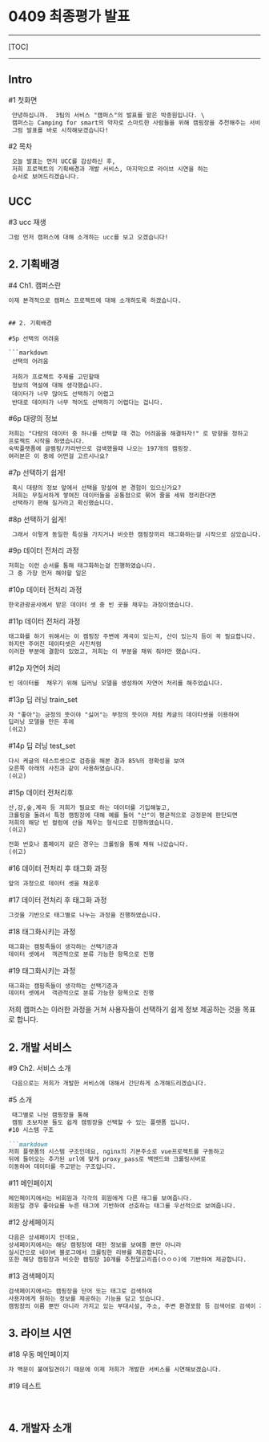 # 0409 최종평가 발표

---

[TOC]

---

## Intro

#1 첫화면

```markdown
 안녕하십니까.  3팀의 서비스 "캠퍼스"의 발표를 맡은 박종원입니다. \
 캠퍼스는 Camping for smart의 약자로 스마트한 사람들을 위해 캠핑장을 추천해주는 서비스 입니다.
 그럼 발표를 바로 시작해보겠습니다!
```

#2 목차

```markdown
 오늘 발표는 먼저 UCC를 감상하신 후,
 저희 프로젝트의 기획배경과 개발 서비스, 마지막으로 라이브 시연을 하는 
 순서로 보여드리겠습니다.
```

##  UCC

#3 ucc 재생

```markdown
그럼 먼저 캠퍼스에 대해 소개하는 ucc를 보고 오겠습니다! 
```


## 2. 기획배경

#4 Ch1. 캠퍼스란

```markdown
이제 본격적으로 캠퍼스 프로젝트에 대해 소개하도록 하겠습니다.
```

```

## 2. 기획배경

#5p 선택의 어려움

```markdown
 선택의 어려움
 
 저희가 프로젝트 주제를 고민할때 
 정보의 역설에 대해 생각했습니다.
 데이터가 너무 많아도 선택하기 어렵고
 반대로 데이터가 너무 적어도 선택하기 어렵다는 겁니다.
 ```
#6p 대량의 정보

```markdown
저희는 "다량의 데이터 중 하나를 선택할 때 겪는 어려움을 해결하자!" 로 방향을 정하고
프로젝트 시작을 하였습니다.
숙박플랫폼에 글램핑/카라반으로 검색했을때 나오는 197개의 캠핑장.
여러분은 이 중에 어떤걸 고르시나요?

```

#7p 선택하기 쉽게!

```markdown
 혹시 대량의 정보 앞에서 선택을 망설여 본 경험이 있으신가요?
 저희는 무질서하게 쌓여진 데이터들을 공통점으로 묶어 줄을 세워 정리한다면
 선택하기 편해 질거라고 확신했습니다.

```

#8p 선택하기 쉽게!

```markdown
 그래서 이렇게 동일한 특성을 가지거나 비슷한 캠핑장끼리 태그화하는걸 시작으로 삼았습니다.

```


#9p 데이터 전처리 과정

```markdown
저희는 이런 순서를 통해 태그화하는걸 진행하였습니다.
그 중 가장 먼저 해야할 일은
```

#10p 데이터 전처리 과정

```markdown
한국관광공사에서 받은 데이터 셋 중 빈 곳을 채우는 과정이였습니다. 
```


#11p 데이터 전처리 과정

```markdown
태그화를 하기 위해서는 이 캠핑장 주변에 계곡이 있는지, 산이 있는지 등이 꼭 필요합니다.
하지만 주어진 데이터셋은 사진처럼 
이러한 부분에 결함이 있었고, 저희는 이 부분을 채워 줘야만 했습니다.
```

#12p 자연어 처리

```markdown
빈 데이터를  채우기 위해 딥러닝 모델을 생성하여 자연어 처리를 해주었습니다.
```

#13p 딥 러닝 train_set

```markdown
자 "좋아"는 긍정의 뜻이야 "싫어"는 부정의 뜻이야 처럼 케글의 데이타셋을 이용하여
딥러닝 모델을 만든 후에
(쉬고)
```

#14p 딥 러닝 test_set

```markdown
다시 케글의 테스트셋으로 검증을 해본 결과 85%의 정확성을 보여 
오른쪽 아래의 사진과 같이 사용하였습니다.
(쉬고)
```

#15p 데이터 전처리후

```markdown
산,강,숲,계곡 등 저희가 필요로 하는 데이터를 기입해놓고, 
크롤링을 돌려서 특정 캠핑장에 대해 예를 들어 "산"이 평균적으로 긍정문에 판단되면 
저희의 해당 빈 컬럼에 산을 채우는 형식으로 진행하였습니다.  
(쉬고)

전화 번호나 홈페이지 같은 경우는 크롤링을 통해 채워 나갔습니다.
(쉬고)
```

#16 데이터 전처리 후 태그화 과정

```markdown
앞의 과정으로 데이터 셋을 채운후

```

#17 데이터 전처리 후 태그화 과정

```markdown
그것을 기반으로 태그별로 나누는 과정을 진행하였습니다.
```

#18 태그화시키는 과정

```markdown
태그화는 캠핑족들이 생각하는 선택기준과 
데이터 셋에서  객관적으로 분류 가능한 항목으로 진행
```

#19 태그화시키는 과정

```markdown
태그화는 캠핑족들이 생각하는 선택기준과 
데이터 셋에서  객관적으로 분류 가능한 항목으로 진행
```



 저희 캠퍼스는 이러한 과정을 거쳐
 사용자들이 선택하기 쉽게 정보 제공하는 것을 목표로 합니다.
## 2. 개발 서비스

#9 Ch2. 서비스 소개

```markdown
 다음으로는 저희가 개발한 서비스에 대해서 간단하게 소개해드리겠습니다.
```

#5 소개

```markdown
 태그별로 나뉜 캠핑장을 통해 
 캠핑 초보자분 들도 쉽게 캠핑장을 선택할 수 있는 플랫폼 입니다.
#10 시스템 구조

```markdown
저희 플랫폼의 시스템 구조인데요, nginx의 기본주소로 vue프로젝트를 구동하고
뒤에 들어오는 추가된 url에 맞게 proxy_pass로 백엔드와 크롤링서버로
이동하여 데이터를 주고받는 구조입니다.
```

#11 메인페이지

```markdown
메인페이지에서는 비회원과 각각의 회원에게 다른 태그를 보여줍니다.
회원일 경우 좋아요를 누른 태그에 기반하여 선호하는 태그를 우선적으로 보여줍니다.
```

#12 상세페이지

```markdown
다음은 상세페이지 인데요,
상세페이지에서는 해당 캠핑장에 대한 정보를 보여줄 뿐만 아니라
실시간으로 네이버 블로그에서 크롤링한 리뷰를 제공합니다.
또한 해당 캠핑장과 비슷한 캠핑장 10개를 추천알고리즘(ㅇㅇㅇ)에 기반하여 제공합니다.
```

#13 검색페이지

```markdown
검색페이지에서는 캠핑장을 단어 또는 태그로 검색하여 
사용자에게 원하는 정보를 제공하는 기능을 담고 있습니다.
캠핑장의 이름 뿐만 아니라 가지고 있는 부대시설, 주소, 주변 환경포함 등 검색어로 검색이 가능합니다.
```


## 3. 라이브 시연

#18 우동 메인페이지

```markdown
자 백문이 불여일견이기 때문에 이제 저희가 개발한 서비스를 시연해보겠습니다.
```

#19 테스트

```markdown
  
```



## 4. 개발자 소개